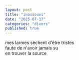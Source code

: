 ```yaml
---
layout: post
title: "inassouvi"
date: "2025-07-17"
categories: "divers"
published: true
---
```



mes larmes sèchent d'être tristes  
faute de n'avoir jamais su  
en trouver la source  
